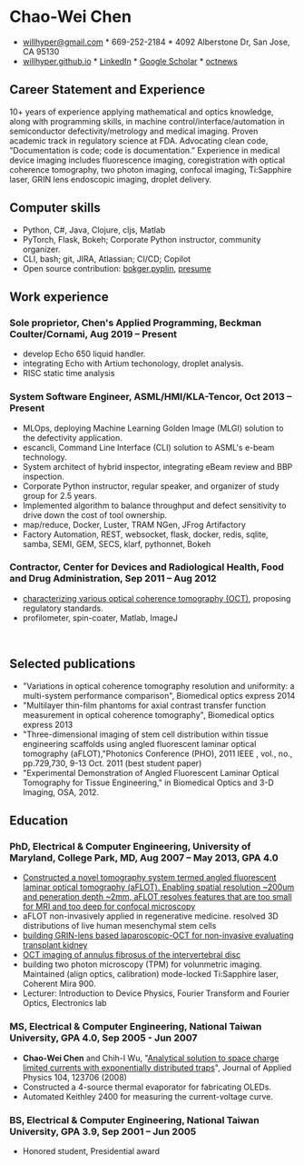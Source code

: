 # Chao-Wei Chen
- willhyper@gmail.com * 669-252-2184 * 4092 Alberstone Dr, San Jose, CA 95130
- [willhyper.github.io](https://willhyper.github.io) * [LinkedIn](https://www.linkedin.com/in/chao-wei-chen-03179465/) * [Google Scholar](https://scholar.google.com/citations?user=FxDwG_h5zo8C) * [octnews](https://octnews.org/authors/chao-wei-chen/)

## Career Statement and Experience
10+ years of experience applying mathematical and optics knowledge, along with programming skills, in machine control/interface/automation in semiconductor defectivity/metrology and medical imaging. Proven academic track in regulatory science at FDA. Advocating clean code, “Documentation is code; code is documentation.” Experience in medical device imaging includes fluorescence imaging, coregistration with optical coherence tomography, two photon imaging, confocal imaging, Ti:Sapphire laser, GRIN lens endoscopic imaging, droplet delivery.

## Computer skills
- Python, C#, Java, Clojure, cljs, Matlab
- PyTorch, Flask, Bokeh; Corporate Python instructor, community organizer.
- CLI, bash; git, JIRA, Atlassian; CI/CD; Copilot
- Open source contribution: [bokger](https://github.com/willhyper/bokger),[pyplin](https://github.com/willhyper/pyplin), [presume](https://github.com/willhyper/presume)

## Work experience

### Sole proprietor, Chen's Applied Programming, Beckman Coulter/Cornami, Aug 2019 – Present
- develop Echo 650 liquid handler.
- integrating Echo with Artium techonology, droplet analysis.
- RISC static time analysis

### System Software Engineer, ASML/HMI/KLA-Tencor, Oct 2013 – Present
- MLOps, deploying Machine Learning Golden Image (MLGI) solution to the defectivity application.
- escancli, Command Line Interface (CLI) solution to ASML's e-beam technology.
- System architect of hybrid inspector, integrating eBeam review and BBP inspection. 
- Corporate Python instructor, regular speaker, and organizer of study group for 2.5 years.
- Implemented algorithm to balance throughput and defect sensitivity to drive down the cost of tool ownership.
- map/reduce, Docker, Luster, TRAM NGen, JFrog Artifactory
- Factory Automation, REST, websocket, flask, docker, redis, sqlite, samba, SEMI, GEM, SECS, klarf, pythonnet, Bokeh


### Contractor, Center for Devices and Radiological Health, Food and Drug Administration, Sep 2011 – Aug 2012
- [characterizing various optical coherence tomography (OCT)](https://opg.optica.org/boe/fulltext.cfm?uri=boe-5-7-2066&id=289679), proposing regulatory standards.
- profilometer, spin-coater, Matlab, ImageJ

<br/>

## Selected publications
- "Variations in optical coherence tomography resolution and uniformity: a multi-system performance comparison", Biomedical optics express 2014
- "Multilayer thin-film phantoms for axial contrast transfer function measurement in optical coherence tomography", Biomedical optics express 2013
- "Three-dimensional imaging of stem cell distribution within tissue engineering scaffolds using angled fluorescent laminar optical tomography (aFLOT),"Photonics Conference (PHO), 2011 IEEE , vol., no., pp.729,730, 9-13 Oct. 2011 (best student paper)
- "Experimental Demonstration of Angled Fluorescent Laminar Optical Tomography for Tissue Engineering," in Biomedical Optics and 3-D Imaging, OSA, 2012.

## Education
### PhD, Electrical & Computer Engineering, University of Maryland, College Park, MD, Aug 2007 – May 2013, GPA 4.0
- [Constructed a novel tomography system termed angled fluorescent laminar optical tomography (aFLOT). Enabling spatial resolution ~200um and peneration depth ~2mm, aFLOT resolves features that are too small for MRI and too deep for confocal microscopy](https://drum.lib.umd.edu/bitstream/handle/1903/14225/Chen_umd_0117E_14017.pdf)
- aFLOT non-invasively applied in regenerative medicine. resolved 3D distributions of live human mesenchymal stem cells
- [building GRIN-lens based laparoscopic-OCT for non-invasive evaluating transplant kidney](https://doi.org/10.1007/978-3-642-14998-6_122)
- [OCT imaging of annulus fibrosus of the intervertebral disc](https://dx.doi.org/10.1002%2Fjor.22778)
- building two photon microscopy (TPM) for volunmetric imaging. Maintained (align optics, calibration) mode-locked Ti:Sapphire laser, Coherent Mira 900.
- Lecturer: Introduction to Device Physics, Fourier Transform and Fourier Optics, Electronics lab

### MS, Electrical & Computer Engineering, National Taiwan University, GPA 4.0, Sep 2005 - Jun 2007
- **Chao-Wei Chen** and Chih-I Wu, "[Analytical solution to space charge limited currents with exponentially distributed traps](http://dx.doi.org/10.1063/1.3043844)", Journal of Applied Physics 104, 123706 (2008)
- Constructed a 4-source thermal evaporator for fabricating OLEDs.
- Automated Keithley 2400 for measuring the current-voltage curve.

### BS, Electrical & Computer Engineering, National Taiwan University, GPA 3.9, Sep 2001 – Jun 2005
- Honored student, Presidential award
